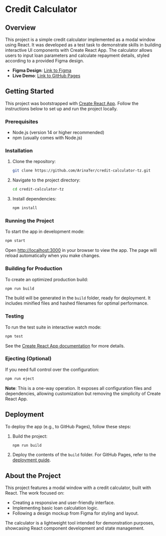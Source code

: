 # Credit Calculator

## Overview

This project is a simple credit calculator implemented as a modal window using
React. It was developed as a test task to demonstrate skills in building
interactive UI components with Create React App. The calculator allows users to
input loan parameters and calculate repayment details, styled according to a
provided Figma design.

- **Figma Design**:
  [Link to Figma](https://www.figma.com/design/YIHRBDsjmMotlqn7utKikI/%D0%A2%D0%B5%D1%81%D1%82%D0%BE%D0%B2%D0%BE%D0%B5-%D0%B7%D0%B0%D0%B4%D0%B0%D0%BD%D0%B8%D0%B5-U2C?node-id=5353-54&t=dyQradsxXiCl35qL-0)
- **Live Demo**:
  [Link to GitHub Pages](https://arinater.github.io/credit-calculator/)

## Getting Started

This project was bootstrapped with
[Create React App](https://github.com/facebook/create-react-app). Follow the
instructions below to set up and run the project locally.

### Prerequisites

- Node.js (version 14 or higher recommended)
- npm (usually comes with Node.js)

### Installation

1. Clone the repository:
   ```bash
   git clone https://github.com/ArinaTer/credit-calculator-tz.git
   ```
2. Navigate to the project directory:
   ```bash
   cd credit-calculator-tz
   ```
3. Install dependencies:
   ```bash
   npm install
   ```

### Running the Project

To start the app in development mode:

```bash
npm start
```

Open [http://localhost:3000](http://localhost:3000) in your browser to view the
app. The page will reload automatically when you make changes.

### Building for Production

To create an optimized production build:

```bash
npm run build
```

The build will be generated in the `build` folder, ready for deployment. It
includes minified files and hashed filenames for optimal performance.

### Testing

To run the test suite in interactive watch mode:

```bash
npm test
```

See the
[Create React App documentation](https://facebook.github.io/create-react-app/docs/running-tests)
for more details.

### Ejecting (Optional)

If you need full control over the configuration:

```bash
npm run eject
```

**Note**: This is a one-way operation. It exposes all configuration files and
dependencies, allowing customization but removing the simplicity of Create React
App.

## Deployment

To deploy the app (e.g., to GitHub Pages), follow these steps:

1. Build the project:
   ```bash
   npm run build
   ```
2. Deploy the contents of the `build` folder. For GitHub Pages, refer to the
   [deployment guide](https://facebook.github.io/create-react-app/docs/deployment).

## About the Project

This project features a modal window with a credit calculator, built with React.
The work focused on:

- Creating a responsive and user-friendly interface.
- Implementing basic loan calculation logic.
- Following a design mockup from Figma for styling and layout.

The calculator is a lightweight tool intended for demonstration purposes,
showcasing React component development and state management.
